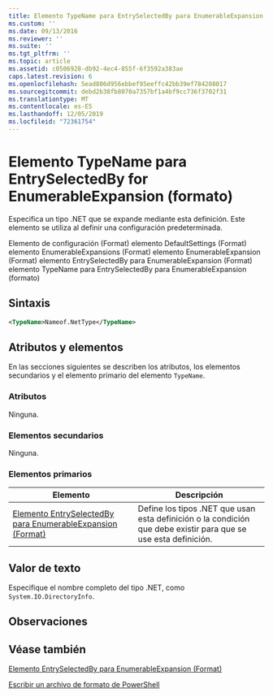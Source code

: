 ```yaml
---
title: Elemento TypeName para EntrySelectedBy para EnumerableExpansion (Format) | Microsoft Docs
ms.custom: ''
ms.date: 09/13/2016
ms.reviewer: ''
ms.suite: ''
ms.tgt_pltfrm: ''
ms.topic: article
ms.assetid: c0506928-db92-4ec4-855f-6f3592a383ae
caps.latest.revision: 6
ms.openlocfilehash: 5ead806d956ebbef95eeffc42bb39ef784208017
ms.sourcegitcommit: debd2b38fb8070a7357bf1a4bf9cc736f3702f31
ms.translationtype: MT
ms.contentlocale: es-ES
ms.lasthandoff: 12/05/2019
ms.locfileid: "72361754"
---
```

# <a name="typename-element-for-entryselectedby-for-enumerableexpansion-format"></a>Elemento TypeName para EntrySelectedBy for EnumerableExpansion (formato)

Especifica un tipo .NET que se expande mediante esta definición. Este elemento se utiliza al definir una configuración predeterminada.

Elemento de configuración (Format) elemento DefaultSettings (Format) elemento EnumerableExpansions (Format) elemento EnumerableExpansion (Format) elemento EntrySelectedBy para EnumerableExpansion (Format) elemento TypeName para EntrySelectedBy para EnumerableExpansion (formato)

## <a name="syntax"></a>Sintaxis

```xml
<TypeName>Nameof.NetType</TypeName>

```

## <a name="attributes-and-elements"></a>Atributos y elementos

En las secciones siguientes se describen los atributos, los elementos secundarios y el elemento primario del elemento `TypeName`.

### <a name="attributes"></a>Atributos

Ninguna.

### <a name="child-elements"></a>Elementos secundarios

Ninguna.

### <a name="parent-elements"></a>Elementos primarios

|Elemento|Descripción|
|-------------|-----------------|
|[Elemento EntrySelectedBy para EnumerableExpansion (Format)](./entryselectedby-element-for-enumerableexpansion-format.md)|Define los tipos .NET que usan esta definición o la condición que debe existir para que se use esta definición.|

## <a name="text-value"></a>Valor de texto

Especifique el nombre completo del tipo .NET, como `System.IO.DirectoryInfo`.

## <a name="remarks"></a>Observaciones

## <a name="see-also"></a>Véase también

[Elemento EntrySelectedBy para EnumerableExpansion (Format)](./entryselectedby-element-for-enumerableexpansion-format.md)

[Escribir un archivo de formato de PowerShell](./writing-a-powershell-formatting-file.md)
